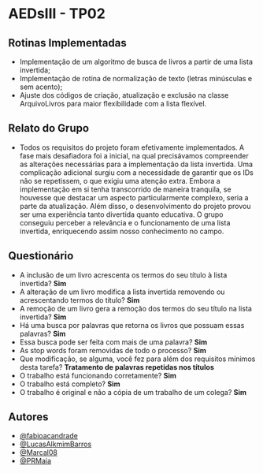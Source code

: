 # AEDsIII - TP02
## Rotinas Implementadas
- Implementação de um algoritmo de busca de livros a partir de uma lista invertida;
- Implementação de rotina de normalização de texto (letras minúsculas e sem acento);
- Ajuste dos códigos de criação, atualização e exclusão na classe ArquivoLivros para maior flexibilidade com a lista flexível.
## Relato do Grupo
- Todos os requisitos do projeto foram efetivamente implementados. A fase mais desafiadora foi a inicial, na qual precisávamos compreender as alterações necessárias para a implementação da lista invertida. Uma complicação adicional surgiu com a necessidade de garantir que os IDs não se repetissem, o que exigiu uma atenção extra. Embora a implementação em si tenha transcorrido de maneira tranquila, se houvesse que destacar um aspecto particularmente complexo, seria a parte da atualização. Além disso, o desenvolvimento do projeto provou ser uma experiência tanto divertida quanto educativa. O grupo conseguiu perceber a relevância e o funcionamento de uma lista invertida, enriquecendo assim nosso conhecimento no campo.
## Questionário
- A inclusão de um livro acrescenta os termos do seu título à lista invertida? **Sim**
- A alteração de um livro modifica a lista invertida removendo ou acrescentando termos do título? **Sim**
- A remoção de um livro gera a remoção dos termos do seu título na lista invertida? **Sim**
- Há uma busca por palavras que retorna os livros que possuam essas palavras? **Sim**
- Essa busca pode ser feita com mais de uma palavra? **Sim**
- As stop words foram removidas de todo o processo? **Sim**
- Que modificação, se alguma, você fez para além dos requisitos mínimos desta tarefa? **Tratamento de palavras repetidas nos títulos**
- O trabalho está funcionando corretamente? **Sim**
- O trabalho está completo? **Sim**
- O trabalho é original e não a cópia de um trabalho de um colega? **Sim**
## Autores
- [@fabioacandrade](https://www.github.com/fabioacandrade)
- [@LucasAlkmimBarros](https://www.github.com/LucasAlkmimBarros)
- [@Marcal08](https://www.github.com/Marcal08)
- [@PRMaia](https://www.github.com/PRMaia)
